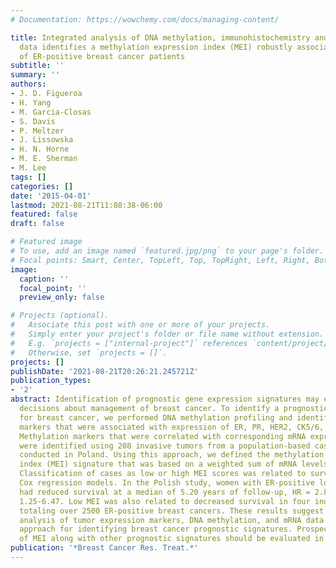 ```yaml
---
# Documentation: https://wowchemy.com/docs/managing-content/

title: Integrated analysis of DNA methylation, immunohistochemistry and mRNA expression,
  data identifies a methylation expression index (MEI) robustly associated with survival
  of ER-positive breast cancer patients
subtitle: ''
summary: ''
authors:
- J. D. Figueroa
- H. Yang
- M. Garcia-Closas
- S. Davis
- P. Meltzer
- J. Lissowska
- H. N. Horne
- M. E. Sherman
- M. Lee
tags: []
categories: []
date: '2015-04-01'
lastmod: 2021-08-21T11:08:38-06:00
featured: false
draft: false

# Featured image
# To use, add an image named `featured.jpg/png` to your page's folder.
# Focal points: Smart, Center, TopLeft, Top, TopRight, Left, Right, BottomLeft, Bottom, BottomRight.
image:
  caption: ''
  focal_point: ''
  preview_only: false

# Projects (optional).
#   Associate this post with one or more of your projects.
#   Simply enter your project's folder or file name without extension.
#   E.g. `projects = ["internal-project"]` references `content/project/deep-learning/index.md`.
#   Otherwise, set `projects = []`.
projects: []
publishDate: '2021-08-21T20:26:21.245721Z'
publication_types:
- '2'
abstract: Identification of prognostic gene expression signatures may enable improved
  decisions about management of breast cancer. To identify a prognostic signature
  for breast cancer, we performed DNA methylation profiling and identified methylation
  markers that were associated with expression of ER, PR, HER2, CK5/6, and EGFR proteins.
  Methylation markers that were correlated with corresponding mRNA expression levels
  were identified using 208 invasive tumors from a population-based case-control study
  conducted in Poland. Using this approach, we defined the methylation expression
  index (MEI) signature that was based on a weighted sum of mRNA levels of 57 genes.
  Classification of cases as low or high MEI scores was related to survival using
  Cox regression models. In the Polish study, women with ER-positive low MEI cancers
  had reduced survival at a median of 5.20 years of follow-up, HR = 2.85 95% CI =
  1.25-6.47. Low MEI was also related to decreased survival in four independent datasets
  totaling over 2500 ER-positive breast cancers. These results suggest that integrated
  analysis of tumor expression markers, DNA methylation, and mRNA data may be an important
  approach for identifying breast cancer prognostic signatures. Prospective assessment
  of MEI along with other prognostic signatures should be evaluated in future studies.
publication: '*Breast Cancer Res. Treat.*'
---
```

